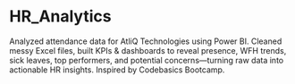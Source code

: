 # HR_Analytics
Analyzed attendance data for AtliQ Technologies using Power BI. Cleaned messy Excel files, built KPIs &amp; dashboards to reveal presence, WFH trends, sick leaves, top performers, and potential concerns—turning raw data into actionable HR insights. Inspired by Codebasics Bootcamp.
